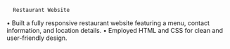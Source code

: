       Restaurant Website
•	Built a fully responsive restaurant website featuring a menu, contact information, and location details.
•	Employed HTML and CSS for clean and user-friendly design.

